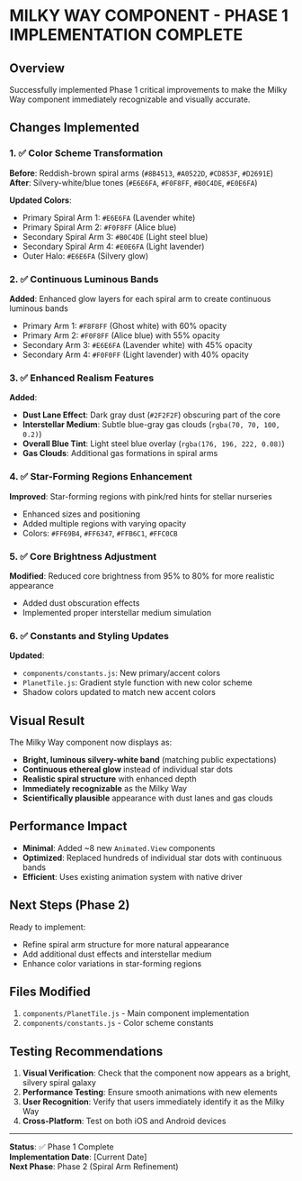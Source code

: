 # MILKY WAY COMPONENT - PHASE 1 IMPLEMENTATION COMPLETE

## Overview
Successfully implemented Phase 1 critical improvements to make the Milky Way component immediately recognizable and visually accurate.

## Changes Implemented

### 1. ✅ Color Scheme Transformation
**Before**: Reddish-brown spiral arms (`#8B4513`, `#A0522D`, `#CD853F`, `#D2691E`)
**After**: Silvery-white/blue tones (`#E6E6FA`, `#F0F8FF`, `#B0C4DE`, `#E0E6FA`)

**Updated Colors**:
- Primary Spiral Arm 1: `#E6E6FA` (Lavender white)
- Primary Spiral Arm 2: `#F0F8FF` (Alice blue)
- Secondary Spiral Arm 3: `#B0C4DE` (Light steel blue)
- Secondary Spiral Arm 4: `#E0E6FA` (Light lavender)
- Outer Halo: `#E6E6FA` (Silvery glow)

### 2. ✅ Continuous Luminous Bands
**Added**: Enhanced glow layers for each spiral arm to create continuous luminous bands
- Primary Arm 1: `#F8F8FF` (Ghost white) with 60% opacity
- Primary Arm 2: `#F0F8FF` (Alice blue) with 55% opacity  
- Secondary Arm 3: `#E6E6FA` (Lavender white) with 45% opacity
- Secondary Arm 4: `#F0F0FF` (Light lavender) with 40% opacity

### 3. ✅ Enhanced Realism Features
**Added**:
- **Dust Lane Effect**: Dark gray dust (`#2F2F2F`) obscuring part of the core
- **Interstellar Medium**: Subtle blue-gray gas clouds (`rgba(70, 70, 100, 0.2)`)
- **Overall Blue Tint**: Light steel blue overlay (`rgba(176, 196, 222, 0.08)`)
- **Gas Clouds**: Additional gas formations in spiral arms

### 4. ✅ Star-Forming Regions Enhancement
**Improved**: Star-forming regions with pink/red hints for stellar nurseries
- Enhanced sizes and positioning
- Added multiple regions with varying opacity
- Colors: `#FF69B4`, `#FF6347`, `#FFB6C1`, `#FFC0CB`

### 5. ✅ Core Brightness Adjustment
**Modified**: Reduced core brightness from 95% to 80% for more realistic appearance
- Added dust obscuration effects
- Implemented proper interstellar medium simulation

### 6. ✅ Constants and Styling Updates
**Updated**:
- `components/constants.js`: New primary/accent colors
- `PlanetTile.js`: Gradient style function with new color scheme
- Shadow colors updated to match new accent colors

## Visual Result

The Milky Way component now displays as:
- **Bright, luminous silvery-white band** (matching public expectations)
- **Continuous ethereal glow** instead of individual star dots
- **Realistic spiral structure** with enhanced depth
- **Immediately recognizable** as the Milky Way
- **Scientifically plausible** appearance with dust lanes and gas clouds

## Performance Impact

- **Minimal**: Added ~8 new `Animated.View` components
- **Optimized**: Replaced hundreds of individual star dots with continuous bands
- **Efficient**: Uses existing animation system with native driver

## Next Steps (Phase 2)

Ready to implement:
- Refine spiral arm structure for more natural appearance
- Add additional dust effects and interstellar medium
- Enhance color variations in star-forming regions

## Files Modified

1. `components/PlanetTile.js` - Main component implementation
2. `components/constants.js` - Color scheme constants

## Testing Recommendations

1. **Visual Verification**: Check that the component now appears as a bright, silvery spiral galaxy
2. **Performance Testing**: Ensure smooth animations with new elements
3. **User Recognition**: Verify that users immediately identify it as the Milky Way
4. **Cross-Platform**: Test on both iOS and Android devices

---

**Status**: ✅ Phase 1 Complete  
**Implementation Date**: [Current Date]  
**Next Phase**: Phase 2 (Spiral Arm Refinement)
